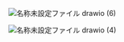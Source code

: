![名称未設定ファイル drawio (6)](https://user-images.githubusercontent.com/87846014/217709599-13f92aae-be7f-4c70-9e51-e49ee7ad6620.png)

![名称未設定ファイル drawio (4)](https://user-images.githubusercontent.com/87846014/217709614-50304486-6a02-4629-805d-469cb2718468.png)
